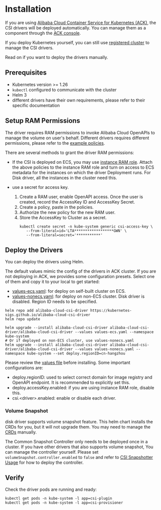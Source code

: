 # Installation

If you are using [Alibaba Cloud Container Service for Kubernetes (ACK)](https://www.alibabacloud.com/product/kubernetes),
the CSI drivers will be deployed automatically. You can manage them as a component through the
[ACK console](https://www.alibabacloud.com/help/en/ack/ack-managed-and-ack-dedicated/user-guide/manage-system-components).

If you deploy Kubernetes yourself, you can still use [registered cluster](https://www.alibabacloud.com/help/en/ack/distributed-cloud-container-platform-for-kubernetes/user-guide/overview-9)
to manage the CSI drivers.

Read on if you want to deploy the drivers manually.

## Prerequisites

* Kubernetes version >= 1.26
* `kubectl` configured to communicate with the cluster
* Helm 3
* different drivers have their own requirements, please refer to their specific documentation

## Setup RAM Permissions

The driver requires RAM permissions to invoke Alibaba Cloud OpenAPIs to manage the volume on user's behalf.
Different drivers requires different permissions, please refer to the [example policies](./ram-policies).

There are several methods to grant the driver RAM permissions:

* If the CSI is deployed on ECS, you may use [instance RAM role](https://www.alibabacloud.com/help/en/ecs/user-guide/attach-an-instance-ram-role-to-an-ecs-instance).
  Attach the above policies to the instance RAM role and turn on access to ECS metadata for the instances on which the driver Deployment runs.
  For Disk driver, all the instances in the cluster need this.

* use a secret for access key.
  1. Create a RAM user, enable OpenAPI access. Once the user is created, record the AccessKey ID and AccessKey Secret.
  2. Create a policy, paste in the policies.
  3. Authorize the new policy for the new RAM user.
  4. Store the AccessKey to Cluster as a secret.
     ```shell
     kubectl create secret -n kube-system generic csi-access-key \
        --from-literal=id='LTA******************GWN' \
        --from-literal=secret='***********'
     ```

## Deploy the Drivers

You can deploy the drivers using Helm.

The default values mimic the config of the drivers in ACK cluster.
If you are not deploying in ACK, we provides some configuration presets. Select one of them and copy it to your local to get started:
* [values-ecs.yaml](../deploy/charts/alibaba-cloud-csi-driver/values-ecs.yaml): for deploy on self-built cluster on ECS.
* [values-nonecs.yaml](../deploy/charts/alibaba-cloud-csi-driver/values-ecs.yaml): for deploy on non-ECS cluster. Disk driver is disabled. Region ID needs to be specified.

```shell
helm repo add alibaba-cloud-csi-driver https://kubernetes-sigs.github.io/alibaba-cloud-csi-driver
helm repo update

helm upgrade --install alibaba-cloud-csi-driver alibaba-cloud-csi-driver/alibaba-cloud-csi-driver --values values-ecs.yaml --namespace kube-system
# Or if deployed on non-ECS cluster, use values-nonecs.yaml
helm upgrade --install alibaba-cloud-csi-driver alibaba-cloud-csi-driver/alibaba-cloud-csi-driver --values values-nonecs.yaml --namespace kube-system --set deploy.regionID=cn-hangzhou
```

Please review the [values file](../deploy/charts/alibaba-cloud-csi-driver/values.yaml) before installing. Some important configurations are:
* deploy.regionID: used to select correct domain for image registry and OpenAPI endpoint. It is recommended to explicitly set this.
* deploy.accessKey.enabled: if you are using instance RAM role, disable this.
* csi.\<driver\>.enabled: enable or disable each driver.

### Volume Snapshot

disk driver supports volume snapshot feature. This helm chart installs the CRDs for you, but it will not upgrade them.
You may need to manage the [CRDs](https://github.com/kubernetes-csi/external-snapshotter/tree/master/client/config/crd) manually.

The Common Snapshot Controller only needs to be deployed once in a cluster.
If you have other drivers that also supports volume snapshot, You can manage the controller yourself.
Please set `volumeSnapshot.controller.enabled` to `false` and
refer to [CSI Snapshotter Usage](https://github.com/kubernetes-csi/external-snapshotter/blob/master/README.md#usage) for how to deploy the controller.

## Verify

Check the driver pods are running and ready:

```shell
kubectl get pods -n kube-system -l app=csi-plugin
kubectl get pods -n kube-system -l app=csi-provisioner
```
